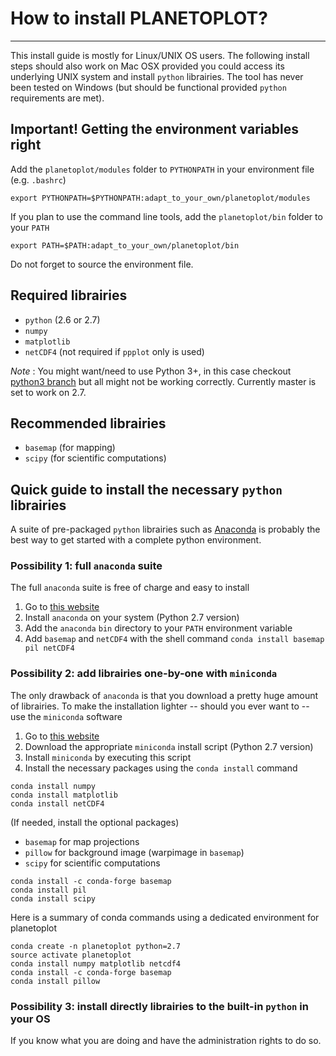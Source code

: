 # How to install PLANETOPLOT?
-----------------------------

This install guide is mostly for Linux/UNIX OS users. The following install steps should also work on Mac OSX provided you could access its underlying UNIX system and install `python` librairies. The tool has never been tested on Windows (but should be functional provided `python` requirements are met).

## Important! Getting the environment variables right

Add the `planetoplot/modules` folder to `PYTHONPATH` in your environment file (e.g. `.bashrc`)

	export PYTHONPATH=$PYTHONPATH:adapt_to_your_own/planetoplot/modules

If you plan to use the command line tools, add the `planetoplot/bin` folder to your `PATH`

	export PATH=$PATH:adapt_to_your_own/planetoplot/bin

Do not forget to source the environment file.

## Required librairies

- `python` (2.6 or 2.7)
- `numpy`
- `matplotlib`
- `netCDF4` (not required if `ppplot` only is used)

*Note* : You might want/need to use Python 3+, in this case checkout [python3 branch](https://github.com/aymeric-spiga/planetoplot/tree/python3) but all might not be working correctly. Currently master is set to work on 2.7.

## Recommended librairies

- `basemap` (for mapping)
- `scipy` (for scientific computations)

## Quick guide to install the necessary `python` librairies

A suite of pre-packaged `python` librairies such as [Anaconda](https://store.continuum.io/cshop/anaconda) is probably the best way to get started with a complete python environment.

### Possibility 1: full `anaconda` suite

The full `anaconda` suite is free of charge and easy to install

 1. Go to [this website](https://store.continuum.io/cshop/anaconda/)
 2. Install `anaconda` on your system (Python 2.7 version)
 3. Add the `anaconda` `bin` directory to your `PATH` environment variable
 4. Add `basemap` and `netCDF4` with the shell command `conda install basemap pil netCDF4`

### Possibility 2: add librairies one-by-one with `miniconda`

The only drawback of `anaconda` is that you download a pretty huge amount of librairies. To make the installation lighter -- should you ever want to -- use the `miniconda` software

 1. Go to [this website](https://conda.io/miniconda.html)
 2. Download the appropriate `miniconda` install script (Python 2.7 version)
 3. Install `miniconda` by executing this script
 4. Install the necessary packages using the `conda install` command
~~~
conda install numpy
conda install matplotlib
conda install netCDF4
~~~
(If needed, install the optional packages)

- `basemap` for map projections
- `pillow` for background image (warpimage in `basemap`)
- `scipy` for scientific computations

~~~
conda install -c conda-forge basemap
conda install pil
conda install scipy
~~~

Here is a summary of conda commands using a dedicated environment for planetoplot
~~~
conda create -n planetoplot python=2.7
source activate planetoplot
conda install numpy matplotlib netcdf4
conda install -c conda-forge basemap
conda install pillow
~~~

### Possibility 3: install directly librairies to the built-in `python` in your OS 

If you know what you are doing and have the administration rights to do so.
